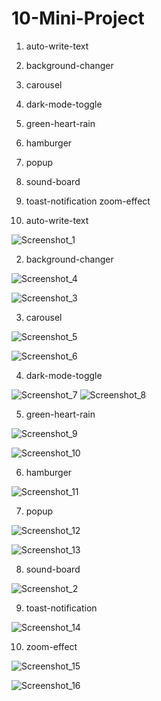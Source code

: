 # 10-Mini-Project
1) auto-write-text
2) background-changer
3) carousel
4) dark-mode-toggle
5) green-heart-rain
6) hamburger
7) popup
8) sound-board
9) toast-notification
zoom-effect

1) auto-write-text

![Screenshot_1](https://user-images.githubusercontent.com/72581411/98948071-07c0b280-2507-11eb-9064-8f8f92e48238.png)

2) background-changer


![Screenshot_4](https://user-images.githubusercontent.com/72581411/98948404-7140c100-2507-11eb-8e51-89f4d6054ee6.png)

![Screenshot_3](https://user-images.githubusercontent.com/72581411/98948406-7140c100-2507-11eb-8f4b-7604419e9c8c.png)

3) carousel

![Screenshot_5](https://user-images.githubusercontent.com/72581411/98948731-df858380-2507-11eb-83ff-bbce786685cc.png)

![Screenshot_6](https://user-images.githubusercontent.com/72581411/98948747-e14f4700-2507-11eb-852f-4807434668f5.png)

4) dark-mode-toggle

![Screenshot_7](https://user-images.githubusercontent.com/72581411/98949498-da750400-2508-11eb-9609-ae233767ad04.png)
![Screenshot_8](https://user-images.githubusercontent.com/72581411/98949499-db0d9a80-2508-11eb-8a27-bee4d6afef88.png)


5) green-heart-rain

![Screenshot_9](https://user-images.githubusercontent.com/72581411/98948865-0d6ac800-2508-11eb-94e7-0620fb7b71e1.png)

![Screenshot_10](https://user-images.githubusercontent.com/72581411/98948867-0e035e80-2508-11eb-8136-6dbed7e56939.png)

6) hamburger

![Screenshot_11](https://user-images.githubusercontent.com/72581411/98948930-21aec500-2508-11eb-82fe-37f452946cf9.png)

7) popup

![Screenshot_12](https://user-images.githubusercontent.com/72581411/98949051-44d97480-2508-11eb-93f8-f653d0f98a90.png)

![Screenshot_13](https://user-images.githubusercontent.com/72581411/98949047-4440de00-2508-11eb-869e-341d569d58af.png)

8) sound-board

![Screenshot_2](https://user-images.githubusercontent.com/72581411/98949204-718d8c00-2508-11eb-89dc-f9e5505cb5e9.png)

9) toast-notification

![Screenshot_14](https://user-images.githubusercontent.com/72581411/98949238-7fdba800-2508-11eb-9d20-bba0708a47f5.png)

10) zoom-effect

![Screenshot_15](https://user-images.githubusercontent.com/72581411/98949272-8b2ed380-2508-11eb-8db0-429e952f7202.png)

![Screenshot_16](https://user-images.githubusercontent.com/72581411/98949276-8bc76a00-2508-11eb-8daa-4bf5d02f7222.png)







